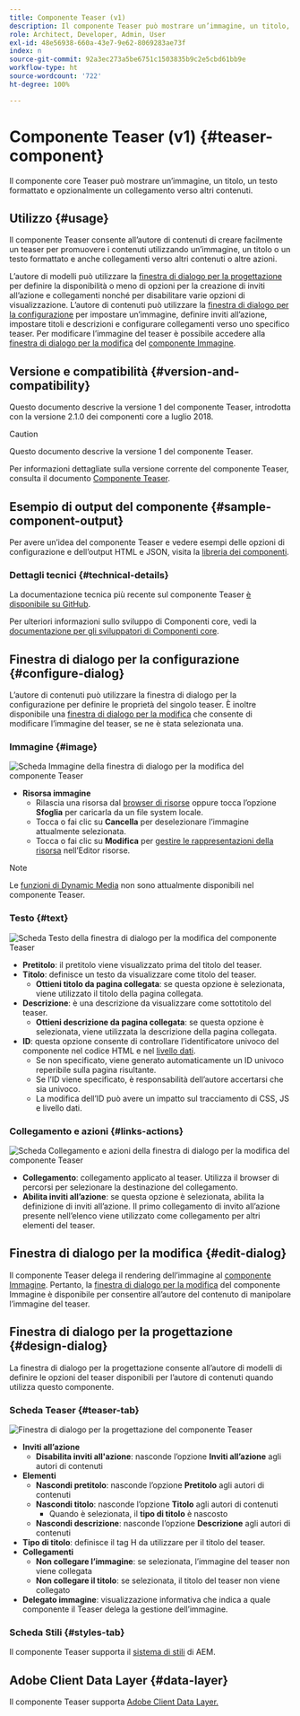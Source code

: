 ```yaml
---
title: Componente Teaser (v1)
description: Il componente Teaser può mostrare un’immagine, un titolo, un testo formattato e opzionalmente un collegamento verso altri contenuti.
role: Architect, Developer, Admin, User
exl-id: 48e56938-660a-43e7-9e62-8069283ae73f
index: n
source-git-commit: 92a3ec273a5be6751c1503835b9c2e5cbd61bb9e
workflow-type: ht
source-wordcount: '722'
ht-degree: 100%

---
```



# Componente Teaser (v1) {#teaser-component}

Il componente core Teaser può mostrare un’immagine, un titolo, un testo formattato e opzionalmente un collegamento verso altri contenuti.

## Utilizzo {#usage}

Il componente Teaser consente all’autore di contenuti di creare facilmente un teaser per promuovere i contenuti utilizzando un’immagine, un titolo o un testo formattato e anche collegamenti verso altri contenuti o altre azioni.

L’autore di modelli può utilizzare la [finestra di dialogo per la progettazione](#design-dialog) per definire la disponibilità o meno di opzioni per la creazione di inviti all’azione e collegamenti nonché per disabilitare varie opzioni di visualizzazione. L’autore di contenuti può utilizzare la [finestra di dialogo per la configurazione](#configure-dialog) per impostare un’immagine, definire inviti all’azione, impostare titoli e descrizioni e configurare collegamenti verso uno specifico teaser. Per modificare l’immagine del teaser è possibile accedere alla [finestra di dialogo per la modifica](image-v1.md#edit-dialog) del [componente Immagine](image-v1.md).

## Versione e compatibilità {#version-and-compatibility}

Questo documento descrive la versione 1 del componente Teaser, introdotta con la versione 2.1.0 dei componenti core a luglio 2018.

>[!CAUTION]
>
>Questo documento descrive la versione 1 del componente Teaser.
>
>Per informazioni dettagliate sulla versione corrente del componente Teaser, consulta il documento [Componente Teaser](/help/components/teaser.md).

## Esempio di output del componente {#sample-component-output}

Per avere un’idea del componente Teaser e vedere esempi delle opzioni di configurazione e dell’output HTML e JSON, visita la [libreria dei componenti](https://adobe.com/go/aem_cmp_library_teaser_it).

### Dettagli tecnici {#technical-details}

La documentazione tecnica più recente sul componente Teaser [è disponibile su GitHub](https://adobe.com/go/aem_cmp_tech_teaser_v1_it).

Per ulteriori informazioni sullo sviluppo di Componenti core, vedi la [documentazione per gli sviluppatori di Componenti core](/help/developing/overview.md).

## Finestra di dialogo per la configurazione {#configure-dialog}

L’autore di contenuti può utilizzare la finestra di dialogo per la configurazione per definire le proprietà del singolo teaser. È inoltre disponibile una [finestra di dialogo per la modifica](#edit-dialog) che consente di modificare l’immagine del teaser, se ne è stata selezionata una.

### Immagine {#image}

![Scheda Immagine della finestra di dialogo per la modifica del componente Teaser](/help/assets/teaser-edit-image.png)

* **Risorsa immagine**
   * Rilascia una risorsa dal [browser di risorse](https://experienceleague.adobe.com/docs/experience-manager-cloud-service/sites/authoring/fundamentals/environment-tools.html?lang=it) oppure tocca l’opzione **Sfoglia** per caricarla da un file system locale.
   * Tocca o fai clic su **Cancella** per deselezionare l’immagine attualmente selezionata.
   * Tocca o fai clic su **Modifica** per [gestire le rappresentazioni della risorsa](https://experienceleague.adobe.com/docs/experience-manager-cloud-service/assets/manage/manage-digital-assets.html?lang=it) nell’Editor risorse.

>[!NOTE]
>
>Le [funzioni di Dynamic Media](image-v1.md#dynamic-media) non sono attualmente disponibili nel componente Teaser.

### Testo {#text}

![Scheda Testo della finestra di dialogo per la modifica del componente Teaser](/help/assets/teaser-edit-text.png)

* **Pretitolo**: il pretitolo viene visualizzato prima del titolo del teaser.
* **Titolo**: definisce un testo da visualizzare come titolo del teaser.
   * **Ottieni titolo da pagina collegata**: se questa opzione è selezionata, viene utilizzato il titolo della pagina collegata.
* **Descrizione**: è una descrizione da visualizzare come sottotitolo del teaser.
   * **Ottieni descrizione da pagina collegata**: se questa opzione è selezionata, viene utilizzata la descrizione della pagina collegata.
* **ID**: questa opzione consente di controllare l’identificatore univoco del componente nel codice HTML e nel [livello dati](/help/developing/data-layer/overview.md).
   * Se non specificato, viene generato automaticamente un ID univoco reperibile sulla pagina risultante.
   * Se l’ID viene specificato, è responsabilità dell’autore accertarsi che sia univoco.
   * La modifica dell’ID può avere un impatto sul tracciamento di CSS, JS e livello dati.

### Collegamento e azioni {#links-actions}

![Scheda Collegamento e azioni della finestra di dialogo per la modifica del componente Teaser](/help/assets/teaser-edit-link.png)

* **Collegamento**: collegamento applicato al teaser. Utilizza il browser di percorsi per selezionare la destinazione del collegamento.
* **Abilita inviti all’azione**: se questa opzione è selezionata, abilita la definizione di inviti all’azione. Il primo collegamento di invito all’azione presente nell’elenco viene utilizzato come collegamento per altri elementi del teaser.

## Finestra di dialogo per la modifica {#edit-dialog}

Il componente Teaser delega il rendering dell’immagine al [componente Immagine](image-v1.md). Pertanto, la [finestra di dialogo per la modifica](image-v1.md#edit-dialog) del componente Immagine è disponibile per consentire all’autore del contenuto di manipolare l’immagine del teaser.

## Finestra di dialogo per la progettazione {#design-dialog}

La finestra di dialogo per la progettazione consente all’autore di modelli di definire le opzioni del teaser disponibili per l’autore di contenuti quando utilizza questo componente.

### Scheda Teaser {#teaser-tab}

![Finestra di dialogo per la progettazione del componente Teaser](/help/assets/teaser-design.png)

* **Inviti all’azione**
   * **Disabilita inviti all&#39;azione**: nasconde l’opzione **Inviti all’azione** agli autori di contenuti
* **Elementi**
   * **Nascondi pretitolo**: nasconde l’opzione **Pretitolo** agli autori di contenuti
   * **Nascondi titolo**: nasconde l’opzione **Titolo** agli autori di contenuti
      * Quando è selezionata, il **tipo di titolo** è nascosto
   * **Nascondi descrizione**: nasconde l’opzione **Descrizione** agli autori di contenuti
* **Tipo di titolo**: definisce il tag H da utilizzare per il titolo del teaser.
* **Collegamenti**
   * **Non collegare l’immagine**: se selezionata, l’immagine del teaser non viene collegata
   * **Non collegare il titolo**: se selezionata, il titolo del teaser non viene collegato
* **Delegato immagine**: visualizzazione informativa che indica a quale componente il Teaser delega la gestione dell’immagine.

### Scheda Stili {#styles-tab}

Il componente Teaser supporta il [sistema di stili](/help/get-started/authoring.md#component-styling) di AEM.

## Adobe Client Data Layer {#data-layer}

Il componente Teaser supporta [Adobe Client Data Layer.](/help/developing/data-layer/overview.md)
